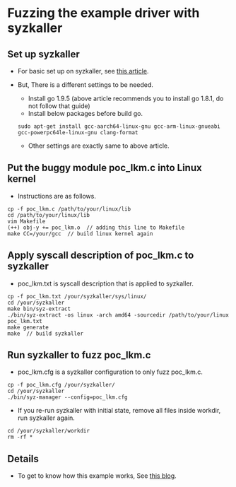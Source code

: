 # Fuzzing the example driver with syzkaller

## Set up syzkaller

- For basic set up on syzkaller, see [this article](https://github.com/google/syzkaller/blob/master/docs/linux/setup_ubuntu-host_qemu-vm_x86-64-kernel.md).

- But, There is a different settings to be needed.
  - Install go 1.9.5 (above article recommends you to install go 1.8.1, do not follow that guide)
  - Install below packages before build go.
  ```
  sudo apt-get install gcc-aarch64-linux-gnu gcc-arm-linux-gnueabi gcc-powerpc64le-linux-gnu clang-format
  ```
  - Other settings are exactly same to above article.

## Put the buggy module poc_lkm.c into Linux kernel

- Instructions are as follows.
```
cp -f poc_lkm.c /path/to/your/linux/lib
cd /path/to/your/linux/lib
vim Makefile
(++) obj-y += poc_lkm.o  // adding this line to Makefile
make CC=/your/gcc  // build linux kernel again 
```

## Apply syscall description of poc_lkm.c to syzkaller

- poc_lkm.txt is syscall description that is applied to syzkaller.

```
cp -f poc_lkm.txt /your/syzkaller/sys/linux/
cd /your/syzkaller
make bin/syz-extract
./bin/syz-extract -os linux -arch amd64 -sourcedir /path/to/your/linux poc_lkm.txt
make generate
make  // build syzkaller
```

## Run syzkaller to fuzz poc_lkm.c

- poc_lkm.cfg is a syzkaller configuration to only fuzz poc_lkm.c.

```
cp -f poc_lkm.cfg /your/syzkaller/
cd /your/syzkaller
./bin/syz-manager --config=poc_lkm.cfg
```

- If you re-run syzkaller with initial state, remove all files inside workdir, run syzkaller again.
```
cd /your/syzkaller/workdir
rm -rf *
```

## Details

- To get to know how this example works, See [this blog](https://jinb-park.blogspot.com/2019/02/how-syzkaller-works-03-fuzzing-driver.html).
